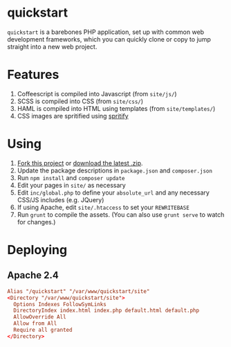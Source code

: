 quickstart
==========

`quickstart` is a barebones PHP application, set up with common web development
frameworks, which you can quickly clone or copy to jump straight into a new web project.

# Features

1. Coffeescript is compiled into Javascript (from `site/js/`)
2. SCSS is compiled into CSS (from `site/css/`)
3. HAML is compiled into HTML using templates (from `site/templates/`)
4. CSS images are spritified using [spritify](https://github.com/soundasleep/spritify)

# Using

1. [Fork this project](https://github.com/soundasleep/quickstart) or
   [download the latest .zip](https://github.com/soundasleep/quickstart/archive/master.zip).
2. Update the package descriptions in `package.json` and `composer.json`
3. Run `npm install` and `composer update`
4. Edit your pages in `site/` as necessary
5. Edit `inc/global.php` to define your `absolute_url` and any necessary CSS/JS includes (e.g. JQuery)
6. If using Apache, edit `site/.htaccess` to set your `REWRITEBASE`
7. Run `grunt` to compile the assets. (You can also use `grunt serve` to watch for changes.)

# Deploying

## Apache 2.4

```conf
Alias "/quickstart" "/var/www/quickstart/site"
<Directory "/var/www/quickstart/site">
  Options Indexes FollowSymLinks
  DirectoryIndex index.html index.php default.html default.php
  AllowOverride All
  Allow from All
  Require all granted
</Directory>
```
